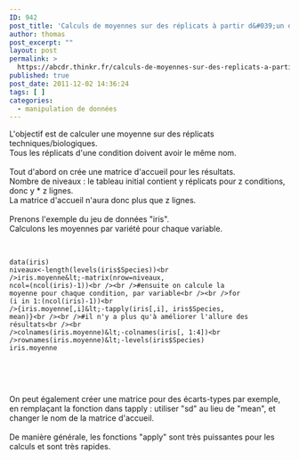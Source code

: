 ```yaml
---
ID: 942
post_title: 'Calculs de moyennes sur des réplicats à partir d&#039;un data frame'
author: thomas
post_excerpt: ""
layout: post
permalink: >
  https://abcdr.thinkr.fr/calculs-de-moyennes-sur-des-replicats-a-partir-dun-data-frame/
published: true
post_date: 2011-12-02 14:36:24
tags: [ ]
categories:
  - manipulation de données
---
```

L'objectif est de calculer une moyenne sur des réplicats techniques/biologiques.<br />Tous les réplicats d'une condition doivent avoir le même nom.<br /><br />Tout d'abord on crée une matrice d'accueil pour les résultats.<br />Nombre de niveaux : le tableau initial contient y réplicats pour z conditions, donc y * z lignes.<br />La matrice d'accueil n'aura donc plus que z lignes.<br /><br />Prenons l'exemple du jeu de données "iris".<br />Calculons les moyennes par variété pour chaque variable.<br /><br /> <pre><code><br />data(iris)<br />niveaux&lt;-length(levels(iris$Species))<br />iris.moyenne&lt;-matrix(nrow=niveaux, ncol=(ncol(iris)-1))<br /><br />#ensuite on calcule la moyenne pour chaque condition, par variable<br /><br />for (i in 1:(ncol(iris)-1))<br />{iris.moyenne[,i]&lt;-tapply(iris[,i], iris$Species, mean)}<br /><br />#il n'y a plus qu'à améliorer l'allure des résultats<br /><br />colnames(iris.moyenne)&lt;-colnames(iris[, 1:4])<br />rownames(iris.moyenne)&lt;-levels(iris$Species)<br />iris.moyenne <br /> </code></pre> <br /><br />On peut également créer une matrice pour des écarts-types par exemple, en remplaçant la fonction dans tapply : utiliser "sd" au lieu de "mean", et changer le nom de la matrice d'accueil.<br /><br />De manière générale, les fonctions "apply" sont très puissantes pour les calculs et sont très rapides.<br /><br /><br /><br /><br />